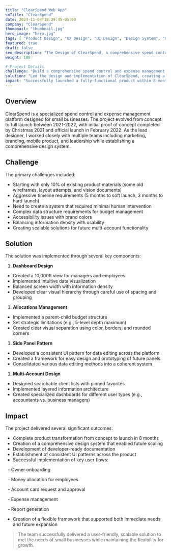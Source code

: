 ```yaml
---
title: "ClearSpend Web App"
smTitle: "ClearSpend"
date: 2024-11-04T18:29:45-05:00
company: "ClearSpend"
thumbnail: "thumbnail.jpg"
hero_image: "hero.jpg"
tags: [ "Product Design", "UX Design", "UI Design", "Design System", "User Experience", "User Interface" ]
featured: true
draft: false
seo_description: "The Design of ClearSpend, a comprehensive spend control application for small businesses."
weight: 100

# Project Details
challenge: "Build a comprehensive spend control and expense management solution for small businesses from scratch within an aggressive 8-month timeline."
solution: "Led the design and implementation of ClearSpend, creating a cohesive design system and user experience that balanced control with flexibility, utilizing two-week sprint cycles and iterative feedback loops."
impact: "Successfully launched a fully-functional product within 8 months, establishing a scalable design system and developer-ready documentation that formed the foundation for future product development."
---
```


## Overview

ClearSpend is a specialized spend control and expense management platform designed for small businesses. The project evolved from concept to full launch between 2021-2022, with initial proof of concept completed by Christmas 2021 and official launch in February 2022. As the lead designer, I worked closely with multiple teams including marketing, branding, mobile product, and leadership while establishing a comprehensive design system.

## Challenge

The primary challenges included:

- Starting with only 10% of existing product materials (some old wireframes, layout attempts, and vision documents)
- Aggressive timeline requirements (5 months to soft launch, 3 months to hard launch)
- Need to create a system that required minimal human intervention
- Complex data structure requirements for budget management
- Accessibility issues with brand colors
- Balancing information density with usability
- Creating scalable solutions for future multi-account functionality

## Solution

The solution was implemented through several key components:

1. **Dashboard Design**

- Created a 10,000ft view for managers and employees
- Implemented intuitive data visualization
- Balanced screen width with information density
- Developed clear visual hierarchy through careful use of spacing and grouping

1. **Allocations Management**

- Implemented a parent-child budget structure
- Set strategic limitations (e.g., 5-level depth maximum)
- Created clear visual separation using color, borders, and rounded corners

1. **Side Panel Pattern**

- Developed a consistent UI pattern for data editing across the platform
- Created a framework for easy design and prototyping of future panels
- Consolidated various data editing methods into a coherent system

1. **Multi-Account Design**

- Designed searchable client lists with pinned favorites
- Implemented layered information architecture
- Created specialized dashboards for different user types (e.g., accountants vs. business managers)

## Impact

The project delivered several significant outcomes:

- Complete product transformation from concept to launch in 8 months
- Creation of a comprehensive design system that enabled future scaling
- Development of developer-ready documentation
- Establishment of consistent UI patterns across the product
- Successful implementation of key user flows:

  - Owner onboarding

  - Money allocation for employees

  - Account card request and approval

  - Expense management

  - Report generation

- Creation of a flexible framework that supported both immediate needs and future expansion

> The team successfully delivered a user-friendly, scalable solution to met the needs of small businesses while maintaining the flexibility for growth.
